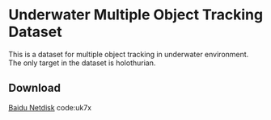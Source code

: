 # Underwater Multiple Object Tracking Dataset

This is a dataset for multiple object tracking in underwater environment. The only target in the dataset is holothurian. 

## Download
[Baidu Netdisk](https://pan.baidu.com/s/1JRjW8TjbT-TW60kHY18yWg) code:uk7x
